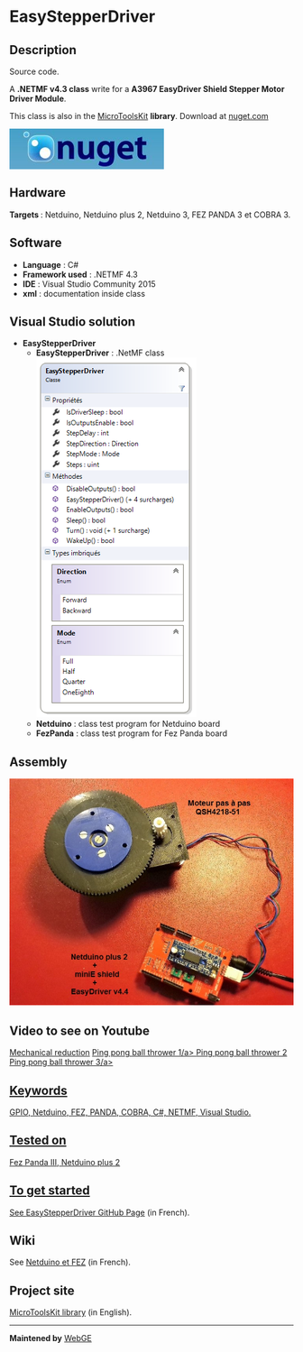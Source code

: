 # EasyStepperDriver

<strong>Description</strong>
-------------------------------------
Source code.

A <strong>.NETMF v4.3 class</strong> write for a <strong>A3967 EasyDriver Shield Stepper Motor Driver Module</strong>. 

This class is also in the <a href="https://www.nuget.org/packages/WEBGE.Microtoolskit/" target="_blank">MicroToolsKit</a> <strong>library</strong>. Download at <a href="https://www.nuget.org" target="_blank">nuget.com</a>

 <img src="img/nuget.JPG" align="center" />
 
<strong>Hardware</strong>
---------------------
<strong> Targets </strong>: Netduino, Netduino plus 2, Netduino 3, FEZ PANDA 3 et COBRA 3.

<strong>Software</strong>
---------------------
<ul>
<li><strong>Language</strong> : C#</li>
<li><strong>Framework used</strong> : .NETMF 4.3</li>
<li><strong>IDE</strong> : Visual Studio Community 2015</li>
<li><strong>xml</strong> : documentation inside class </li> 
</ul>

<strong> Visual Studio solution</strong>
-------------------------------------
<ul>
<li><strong>EasyStepperDriver</strong>
<ul>
<li><strong>EasyStepperDriver</strong> : .NetMF class</li>
<img src="img/EasyStepperDriverClass.png" />
<li><strong>Netduino</strong> : class test program for Netduino board</li>
<li><strong>FezPanda</strong> : class test program for Fez Panda board</li>
</ul>
</li>
</ul>

<strong>Assembly</strong>
--------------------------
<img src="img/EasyStepperMotor.jpg" />

<strong>Video to see on Youtube</strong>
-------------------
<a href="https://youtu.be/K_PtVVJPNFo" target="_blank">Mechanical reduction</a>
<a href="https://youtu.be/l_M70CIIXU0" target="_blank">Ping pong ball thrower 1/a>
<a href="https://youtu.be/4_QfgJS_Ang" target="_blank">Ping pong ball thrower 2</a>
<a href="https://youtu.be/66fcVjNp61Q" target="_blank">Ping pong ball thrower 3/a>

<strong>Keywords</strong>
----------------------------
GPIO, Netduino, FEZ, PANDA, COBRA, C#, NETMF, Visual Studio.

<strong>Tested on</strong>
-------------------
Fez Panda III, Netduino plus 2

<strong>To get started</strong>
--------------------
See <a href="http://webge.github.io/EasyStepperDriver/" target="_blank">EasyStepperDriver GitHub Page</a> (in French).

<strong>Wiki</strong>
--------------------
See <a href="https://csharpembarquenetduino.wikispaces.com/Home" target="_blank">Netduino et FEZ</a> (in French).

<strong>Project site</strong>
--------------------
<a href ="https://csharpembarquenetduino.wikispaces.com/6.+MicroToolsKit+library">MicroToolsKit library</a> (in English).
<hr>

<strong>Maintened by</strong> <a href="mailto:philippemariano@gmail.com">WebGE</a>
